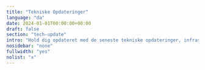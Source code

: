 ```yaml
---
title: "Tekniske Opdateringer"
language: "da"
date: 2024-01-01T00:00:00+00:00
draft: false
section: "tech-update"
intro: "Hold dig opdateret med de seneste tekniske opdateringer, infrastrukturændringer og udviklingsindsigter fra Safespring."
nosidebar: "none"
fullwidth: "yes"
nolist: "x"
---
```

